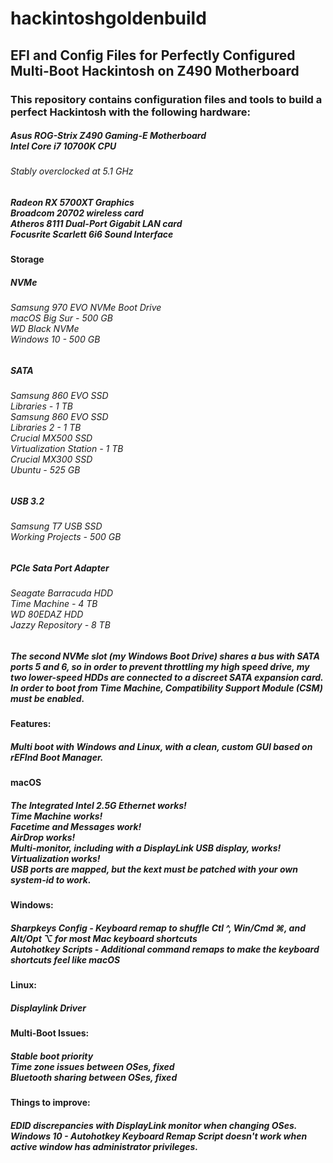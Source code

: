 # hackintoshgoldenbuild</b>
<h2>EFI and Config Files for Perfectly Configured Multi-Boot Hackintosh on Z490 Motherboard

<h3>This repository contains configuration files and tools to build a perfect Hackintosh with the following hardware:<br>

<h5>Asus ROG-Strix Z490 Gaming-E Motherboard<br>
Intel Core i7 10700K CPU<br>
<h6> Stably overclocked at 5.1 GHz<br>
<h5>Radeon RX 5700XT Graphics<br>
Broadcom 20702 wireless card<br>
Atheros 8111 Dual-Port Gigabit LAN card<br>
Focusrite Scarlett 6i6 Sound Interface<br>

<h4>Storage

<h5>NVMe<br>
<h6>  Samsung 970 EVO NVMe Boot Drive<br>
    macOS Big Sur - 500 GB<br>
  WD Black NVMe<br>
    Windows 10 - 500 GB<br>

<h5>SATA<br>
<h6>  Samsung 860 EVO SSD<br>
    Libraries - 1 TB<br>
  Samsung 860 EVO SSD<br>
    Libraries 2 - 1 TB<br>
  Crucial MX500 SSD<br>
    Virtualization Station - 1 TB<br>
  Crucial MX300 SSD<br>
    Ubuntu - 525 GB<br>

<h5>USB 3.2<br>
<h6>  Samsung T7 USB SSD<br>
    Working Projects - 500 GB<br>

<h5>PCIe Sata Port Adapter<br>
<h6>  Seagate Barracuda HDD <br>
    Time Machine - 4 TB<br>
  WD 80EDAZ HDD<br>
    Jazzy Repository - 8 TB<br>
   
<h5>The second NVMe slot (my Windows Boot Drive) shares a bus with SATA ports 5 and 6, so in order to prevent throttling my high speed drive, my two lower-speed HDDs are connected to a discreet SATA expansion card.  In order to boot from Time Machine, Compatibility Support Module (CSM) must be enabled.<br>

<h4>Features:
<h5>Multi boot with Windows and Linux, with a clean, custom GUI based on rEFInd Boot Manager.<br>

<h4>macOS
<h5>The Integrated Intel 2.5G Ethernet works!<br>
Time Machine works!<br>
Facetime and Messages work!<br>
AirDrop works!<br>
Multi-monitor, including with a DisplayLink USB display, works!<br>
Virtualization works!<br>
USB ports are mapped, but the kext must be patched with your own system-id to work.<br>

<h4>Windows:<br>
<h5>Sharpkeys Config - Keyboard remap to shuffle Ctl ^, Win/Cmd ⌘, and Alt/Opt ⌥ for most Mac keyboard shortcuts<br>
Autohotkey Scripts - Additional command remaps to make the keyboard shortcuts feel like macOS<br>

<h4>Linux:<br>
<h5>Displaylink Driver<br>

<h4>Multi-Boot Issues:
<h5>Stable boot priority<br>
Time zone issues between OSes, fixed<br>
Bluetooth sharing between OSes, fixed<br>

<h4>Things to improve:<br>
<h5>EDID discrepancies with DisplayLink monitor when changing OSes.<br>
Windows 10 - Autohotkey Keyboard Remap Script doesn't work when active window has administrator privileges.<br>

